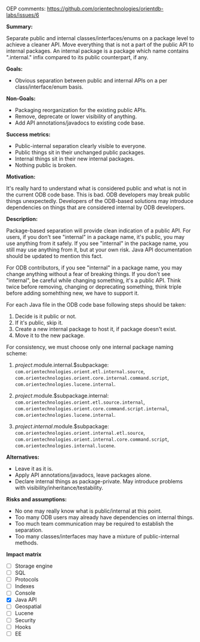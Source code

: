 OEP comments: https://github.com/orientechnologies/orientdb-labs/issues/6

**Summary:**

Separate public and internal classes/interfaces/enums on a package level to achieve a cleaner API. Move everything that is not a part of the public API to internal packages. An internal package is a package which name contains ".internal." infix compared to its public counterpart, if any.

**Goals:**

* Obvious separation between public and internal APIs on a per class/interface/enum basis.

**Non-Goals:**

* Packaging reorganization for the existing public APIs.
* Remove, deprecate or lower visibility of anything.
* Add API annotations/javadocs to existing code base.

**Success metrics:**

* Public-internal separation clearly visible to everyone.
* Public things sit in their unchanged public packages.
* Internal things sit in their new internal packages.
* Nothing public is broken.

**Motivation:**

It's really hard to understand what is considered public and what is not in the current ODB code base. This is bad. ODB developers may break public things unexpectedly. Developers of the ODB-based solutions may introduce dependencies on things that are considered internal by ODB developers.

**Description:**

Package-based separation will provide clean indication of a public API. For users, if you don't see "internal" in a package name, it's public, you may use anything from it safely. If you see "internal" in the package name, you still may use anything from it, but at your own risk. Java API documentation should be updated to mention this fact.

For ODB contributors, if you see "internal" in a package name, you may change anything without a fear of breaking things. If you don't see "internal", be careful while changing something, it's a public API. Think twice before removing, changing or deprecating something, think triple before adding somehthing new, we have to support it.

For each Java file in the ODB code base following steps should be taken:

1. Decide is it public or not.
2. If it's public, skip it.
3. Create a new internal package to host it, if package doesn't exist.
4. Move it to the new package.

For consistency, we must choose only one internal package naming scheme:

1. $project.$module.internal.$subpackage: `com.orientechnologies.orient.etl.internal.source`, `com.orientechnologies.orient.core.internal.command.script`, `com.orientechnologies.lucene.internal`.

2. $project.$module.$subpackage.internal: `com.orientechnologies.orient.etl.source.internal`, `com.orientechnologies.orient.core.command.script.internal`, `com.orientechnologies.lucene.internal`.

3. $project.internal.$module.$subpackage: `com.orientechnologies.orient.internal.etl.source`, `com.orientechnologies.orient.internal.core.command.script`, `com.orientechnologies.internal.lucene`.

**Alternatives:**

* Leave it as it is.
* Apply API annotations/javadocs, leave packages alone.
* Declare internal things as package-private. May introduce problems with visibility/inheritance/testability.

**Risks and assumptions:**

* No one may really know what is public/internal at this point.
* Too many ODB users may already have dependencies on internal things.
* Too much team communication may be required to establish the separation.
* Too many classes/interfaces may have a mixture of public-internal methods.

**Impact matrix**

- [ ] Storage engine
- [ ] SQL
- [ ] Protocols
- [ ] Indexes
- [ ] Console
- [x] Java API
- [ ] Geospatial
- [ ] Lucene
- [ ] Security
- [ ] Hooks
- [ ] EE
